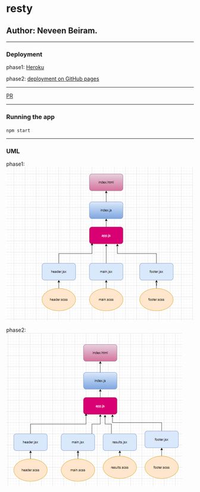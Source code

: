 # resty
## Author: Neveen Beiram.
***
### Deployment

phase1: [Heroku](https://neveen-resty.herokuapp.com/)

phase2: [deployment on GitHub pages](https://neveenbeiram.github.io/resty/)

***

[PR](https://github.com/NeveenBeiram/resty/pulls)
***
### Running the app 

`npm start`
***
### UML
phase1:
![uml](./lab26Uml.PNG)

phase2:
![uml](./lab27u.PNG)
